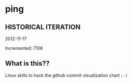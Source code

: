 # ping

## HISTORICAL ITERATION
2012-11-17

Incremented: 7108

## What is this?? 
Linux skills to hack the github commit visualization chart `;-)`

